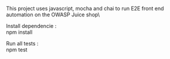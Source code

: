 This project uses javascript, mocha and chai to run E2E front end automation on the OWASP Juice shop\

Install dependencie : \
npm install

Run all tests : \
npm test
